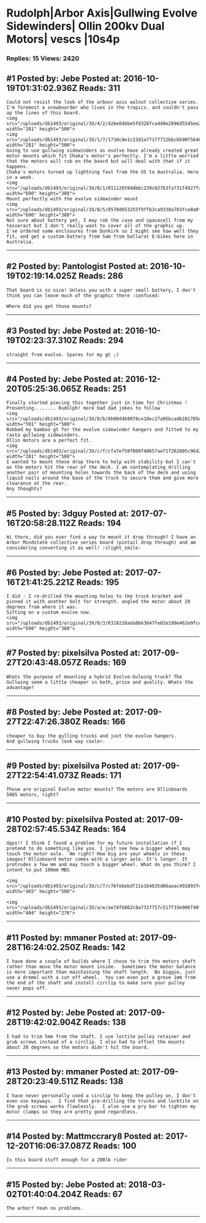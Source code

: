 # Rudolph&#124;Arbor Axis&#124;Gullwing Evolve Sidewinders&#124; Ollin 200kv Dual Motors&#124; vescs &#124;10s4p

### Replies: 15 Views: 2420

## \#1 Posted by: Jebe Posted at: 2016-10-19T01:31:02.936Z Reads: 311

```
Could not resist the look of the arbour axis walnut collective series.
I'm foremost a snowboarder who lives in the tropics. and couldn't pass up the lines of this board.
<img src="/uploads/db1493/original/3X/4/2/426e846be5fd328fca449e2896d5545ee2f4ba8d.jpg" width="281" height="500">
<img src="/uploads/db1493/original/3X/1/7/173dc8e1c23d1a771ff712bbcbb90f564838c171.jpg" width="281" height="500">
Going to use gullwing sidewinders as evolve have already created great motor mounts which fit Chaka's motor's perfectly. I'm a little worried that the motors will rub on the board but will deal with that if it happens.
Chaka's motors turned up lightning fast from the US to Australia. Here in a week.
<img src="/uploads/db1493/original/3X/0/1/011126594dbbc239c02763fa731f4927fad120f8.JPG" width="690" height="388">
Mount perfectly with the evolve sidewinder mount
<img src="/uploads/db1493/original/3X/8/5/8570d653255f9ffb3ca9338a703fce8a0fe1a66f.JPG" width="690" height="388">
Not sure about battery yet, I may rob the case and spacecell from my tesseract but I don't really want to cover all of the graphic up. 
I've ordered some enclosures from Dunkirk so I might see how well they fit, and get a custom battery from Sam from ballarat E-bikes here in Australia.
```

---
## \#2 Posted by: Pantologist Posted at: 2016-10-19T02:19:14.025Z Reads: 286

```
That board is so nice! Unless you with a super small battery, I don't think you can leave much of the graphic there :confused:

Where did you get those mounts?
```

---
## \#3 Posted by: Jebe Posted at: 2016-10-19T02:23:37.310Z Reads: 294

```
straight from evolve. Spares for my gt ;)
```

---
## \#4 Posted by: Jebe Posted at: 2016-12-20T05:25:36.065Z Reads: 251

```
Finally started piecing this together just in time for Christmas !
Presenting........ Rudolph! more bad dad jokes to follow
<img src="/uploads/db1493/original/3X/8/b/8b00d4b9078ce10ec27a95bcad6101785e63e963.jpg" width="591" height="500">
Robbed my bamboo gt for the evolve sidewinder hangers and fitted to my rasta gullwing sidewinders.
Ollin motors are a perfect fit.
<img src="/uploads/db1493/original/3X/c/f/cfa7ef58f009f48657ae71f262605c9642c857e7.jpg" width="281" height="500">
I wanted to mount these drop there to help with stability but I can't as the motors hit the rear of the deck. I am contemplating drilling another pair of mounting holes towards the back of the deck and using liquid nails around the base of the truck to secure them and give more clearance at the rear.
Any thoughts?
```

---
## \#5 Posted by: 3dguy Posted at: 2017-07-16T20:58:28.112Z Reads: 194

```
Hi there, did you ever find a way to mount it drop through? I have an Arbor Mindstate collective series board (pintail drop through) and am considering converting it as well! :slight_smile:
```

---
## \#6 Posted by: Jebe Posted at: 2017-07-16T21:41:25.221Z Reads: 195

```
I did - I re-drilled the mounting holes to the truck bracket and pinned it with another bolt for strength. angled the motor about 20 degrees from where it was.
Sitting on a custom evolve now.
<img src="/uploads/db1493/original/3X/0/3/0318218ada8b63647fe02e199e462e9fce29893c.jpg" width="690" height="388">
```

---
## \#7 Posted by: pixelsilva Posted at: 2017-09-27T20:43:48.057Z Reads: 169

```
Whats the purpose of mounting a hybrid Evolve-Gulwing truck? The Gullwing seem a little cheaper in both, price and quality. Whats the advantage?
```

---
## \#8 Posted by: Jebe Posted at: 2017-09-27T22:47:26.380Z Reads: 166

```
cheaper to buy the gulling trucks and just the evolve hangers.
And gullwing trucks look way cooler.
```

---
## \#9 Posted by: pixelsilva Posted at: 2017-09-27T22:54:41.073Z Reads: 171

```
Those are original Evolve motor mounts? The motors are Ollinboards 5065 motors, right?
```

---
## \#10 Posted by: pixelsilva Posted at: 2017-09-28T02:57:45.534Z Reads: 164

```
Upps!! I think I found a problem for my future installation if I pretend to do something like you. I just see how a bigger wheel may touch the motor axle. 'Am right? How big are your wheels in these images? Ollinboard motor comes with a larger axle. It's longer. It protrudes a few mm and may touch a bigger wheel. What do you think? I intent to put 100mm MBS

<img src="/uploads/db1493/original/3X/c/7/c76febebdf11e164635d06aeac491893fe0939a2.png" width="465" height="500">

<img src="/uploads/db1493/original/3X/a/e/ae74fb862c8a731f757c517f33e906f40f3a127d.png" width="404" height="276">
```

---
## \#11 Posted by: mmaner Posted at: 2017-09-28T16:24:02.250Z Reads: 142

```
I have done a couple of builds where I chose to trim the motors shaft rather than move the motor mount inside.  Sometimes the motor balance is more important than maintaining the shaft length.  No biggie, just use a dremel with a cut off wheel.  You can even put a grove 1mm from the end of the shaft and install circlip to make sure your pulley never pops off.
```

---
## \#12 Posted by: Jebe Posted at: 2017-09-28T19:42:02.904Z Reads: 138

```
I had to trim 5mm from the shaft. I use loctite pulley retainer and grub screws instead of a circlip. I also had to offset the mounts about 20 degrees so the motors didn't hit the board.
```

---
## \#13 Posted by: mmaner Posted at: 2017-09-28T20:23:49.511Z Reads: 138

```
I have never personally used a circlip to keep the pulley on, I don't even use keyways.  I find that pre-drilling the trucks and locktite on the grub screws works flawlessly.  I also use a pry bar to tighten my motor clamps so they are pretty good regardless.
```

---
## \#14 Posted by: Mattmccrary8 Posted at: 2017-12-20T16:06:37.087Z Reads: 100

```
Is this board stuff enough for a 200lb rider
```

---
## \#15 Posted by: Jebe Posted at: 2018-03-02T01:40:04.204Z Reads: 67

```
The arbor? Yeah no problems.
```

---
